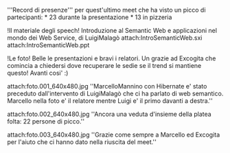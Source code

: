 '''Record di presenze''' per quest'ultimo meet che ha visto un picco di partecipanti:
	* 23 durante la presentazione
	* 13 in pizzeria


!Il materiale degli speech!
Introduzione al Semantic Web e applicazioni nel mondo dei Web Service, di LuigiMalagò
attach:IntroSemanticWeb.sxi
attach:IntroSemanticWeb.ppt

!Le foto!
Belle le presentazioni e bravi i relatori. Un grazie ad Excogita che comincia a chiedersi dove recuperare le sedie se il trend si mantiene questo! Avanti cosi' :)

attach:foto.001_640x480.jpg
''MarcelloMannino con Hibernate e' stato preceduto dall'intervento di LuigiMalagò che ci ha parlato di web semantico. Marcello nella foto e' il relatore mentre Luigi e' il primo davanti a destra.''

attach:foto.002_640x480.jpg
''Ancora una veduta d'insieme della platea folta: 22 persone di picco.''

attach:foto.003_640x480.jpg
''Grazie come sempre a Marcello ed Excogita per l'aiuto che ci hanno dato nella riuscita del meet.''
